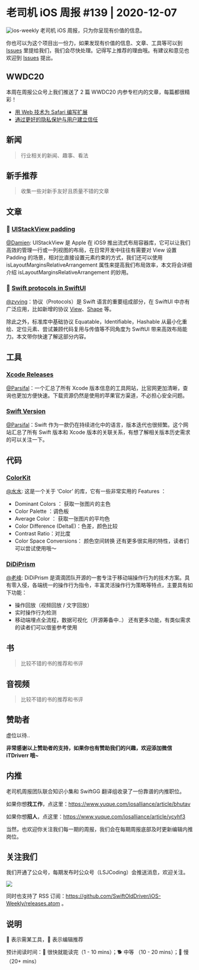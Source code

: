 # 老司机 iOS 周报 #139 | 2020-12-07

![ios-weekly](https://github.com/SwiftOldDriver/iOS-Weekly/blob/master/assets/ios-weekly.png?raw=true)
老司机 iOS 周报，只为你呈现有价值的信息。

你也可以为这个项目出一份力，如果发现有价值的信息、文章、工具等可以到 [Issues](https://github.com/SwiftOldDriver/iOS-Weekly/issues) 里提给我们，我们会尽快处理。记得写上推荐的理由哦。有建议和意见也欢迎到 [Issues](https://github.com/SwiftOldDriver/iOS-Weekly/issues) 提出。

## WWDC20

本周在周报公众号上我们推送了 2 篇 WWDC20 内参专栏内的文章，每篇都很精彩！

- [用 Web 技术为 Safari 编写扩展](https://mp.weixin.qq.com/s/ZVqCmWUGsUIYLXmpgBTZMA)
- [通过更好的隐私保护与用户建立信任](https://mp.weixin.qq.com/s/rIULHMRCmhdwuI_p1TIukw)

## 新闻

> 行业相关的新闻、趣事、看法

## 新手推荐

> 收集一些对新手友好且质量不错的文章

## 文章

### 🐎 [UIStackView padding](https://sarunw.com/posts/uistackview-padding/)

[@Damien](https://github.com/ZengyiMa): UIStackView 是 Apple 在 iOS9 推出流式布局容器库，它可以让我们高效的管理一行或一列视图的布局，在日常开发中往往有需要对 View 设置 Padding 的场景，相对比直接设置元素约束的方式，我们还可以使用 isLayoutMarginsRelativeArrangement 属性来提高我们布局效率，本文将会详细介绍 isLayoutMarginsRelativeArrangement 的妙用。


### 🐎 [Swift protocols in SwiftUI](https://fivestars.blog/swiftui/swift-protocols.html)
[@zvving](https://github.com/zvving)：协议（Protocols）是 Swift 语言的重要组成部分，在 SwiftUI 中亦有广泛应用，比如新增的协议 [View](https://developer.apple.com/documentation/swiftui/view)、[Shape](https://developer.apple.com/documentation/swiftui/shape) 等。

除此之外，标准库中基础协议 Equatable，Identifiable，Hashable 从最小化重绘、定位元素、尝试兼顾代码复用与传值等不同角度为 SwiftUI 带来高效布局能力。本文带你快速了解这部分内容。


## 工具

### [Xcode Releases](https://xcodereleases.com/)

[@Parsifal](https://github.com/ParsifalC)：一个汇总了所有 Xcode 版本信息的工具网站，比官网更加清晰，查询也更加方便快速。下载资源仍然是使用的苹果官方渠道，不必担心安全问题。

### [Swift Version](https://swiftversion.net/)

[@Parsifal](https://github.com/ParsifalC)：Swift 作为一款仍在持续进化中的语言，版本迭代也很频繁。这个网站汇总了所有 Swift 版本和 Xcode 版本的关联关系，有想了解相关版本历史需求的可以关注一下。

## 代码

### [ColorKit](https://github.com/Boris-Em/ColorKit)

[@水水](https://www.xuyanlan.com): 这是一个关于 ‘Color’ 的库，它有一些非常实用的 Features ：
- Dominant Colors ： 获取一张图片的主色
- Color Palette ：调色板
- Average Color ： 获取一张图片的平均色
- Color Difference (DeltaE)：色差，颜色比较
- Contrast Ratio：对比度
- Color Space Conversions： 颜色空间转换
还有更多很实用的特性，读者们可以尝试使用哦～

### [DiDiPrism](https://github.com/didi/DiDiPrism)

[@老峰](https://github.com/GesanTung): DiDiPrism 是滴滴团队开源的一套专注于移动端操作行为的技术方案。具有零入侵，各端统一的操作行为指令，丰富灵活操作行为策略等特点，主要具有如下功能：
- 操作回放（视频回放 / 文字回放）
- 实时操作行为检测
- 移动端埋点全流程，数据可视化（开源筹备中..）
还有更多功能，有类似需求的读者们可以借鉴参考使用

## 书

> 比较不错的书的推荐和书评

## 音视频

> 比较不错的书的推荐和书评

## 赞助者

虚位以待..

**非常感谢以上赞助者的支持，如果你也有赞助我们的兴趣，欢迎添加微信 iTDriverr 哦~**

## 内推

老司机周报团队联合知识小集和 SwiftGG 翻译组收录了一份靠谱的内推职位。

如果你想**找工作**，点这里：https://www.yuque.com/iosalliance/article/bhutav

如果你想**招人**，点这里：https://www.yuque.com/iosalliance/article/ycyhf3

当然，也欢迎你关注我们每一期的周报，我们会在每期周报底部及时更新编辑内推岗位。

## 关注我们

我们开通了公众号，每期发布时公众号（LSJCoding）会推送消息，欢迎关注。

![](https://github.com/SwiftOldDriver/iOS-Weekly/blob/master/assets/qrcode_for_wechat.jpg?raw=true)

同时也支持了 RSS 订阅：https://github.com/SwiftOldDriver/iOS-Weekly/releases.atom 。

## 说明

🚧 表示需某工具，🌟 表示编辑推荐

预计阅读时间：🐎 很快就能读完（1 - 10 mins）；🐕 中等 （10 - 20 mins）；🐢 慢（20+ mins）

